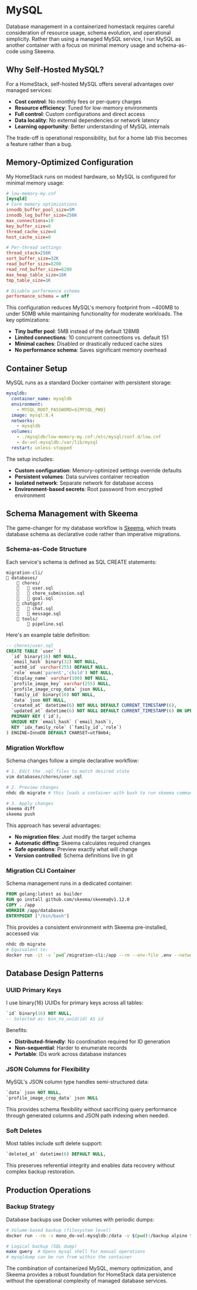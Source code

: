 # MySQL

Database management in a containerized homestack requires careful consideration of resource usage, schema evolution, and operational simplicity. Rather than using a managed MySQL service, I run MySQL as another container with a focus on minimal memory usage and schema-as-code using Skeema.

## Why Self-Hosted MySQL?

For a HomeStack, self-hosted MySQL offers several advantages over managed services:

- **Cost control**: No monthly fees or per-query charges
- **Resource efficiency**: Tuned for low-memory environments
- **Full control**: Custom configurations and direct access
- **Data locality**: No external dependencies or network latency
- **Learning opportunity**: Better understanding of MySQL internals

The trade-off is operational responsibility, but for a home lab this becomes a feature rather than a bug.

## Memory-Optimized Configuration

My HomeStack runs on modest hardware, so MySQL is configured for minimal memory usage:

```ini
# low-memory-my.cnf
[mysqld]
# Core memory optimizations
innodb_buffer_pool_size=5M
innodb_log_buffer_size=256K
max_connections=10
key_buffer_size=8
thread_cache_size=0
host_cache_size=0

# Per-thread settings
thread_stack=256K
sort_buffer_size=32K
read_buffer_size=8200
read_rnd_buffer_size=8200
max_heap_table_size=16K
tmp_table_size=1K

# Disable performance schema
performance_schema = off
```

This configuration reduces MySQL's memory footprint from ~400MB to under 50MB while maintaining functionality for moderate workloads. The key optimizations:

- **Tiny buffer pool**: 5MB instead of the default 128MB
- **Limited connections**: 10 concurrent connections vs. default 151
- **Minimal caches**: Disabled or drastically reduced cache sizes
- **No performance schema**: Saves significant memory overhead

## Container Setup

MySQL runs as a standard Docker container with persistent storage:

```yaml
mysqldb:
  container_name: mysqldb
  environment:
    - MYSQL_ROOT_PASSWORD=${MYSQL_PWD}
  image: mysql:8.4
  networks:
    - mysqldb
  volumes:
    - ./mysqldb/low-memory-my.cnf:/etc/mysql/conf.d/low.cnf
    - do-vol-mysqldb:/var/lib/mysql
  restart: unless-stopped
```

The setup includes:

- **Custom configuration**: Memory-optimized settings override defaults
- **Persistent volumes**: Data survives container recreation
- **Isolated network**: Separate network for database access
- **Environment-based secrets**: Root password from encrypted environment

## Schema Management with Skeema

The game-changer for my database workflow is [Skeema](https://www.skeema.io/), which treats database schema as declarative code rather than imperative migrations.

### Schema-as-Code Structure

Each service's schema is defined as SQL CREATE statements:

```
migration-cli/
   databases/
       chores/
          user.sql
          chore_submission.sql
          goal.sql
       chatgpt/
          chat.sql
          message.sql
       tools/
           pipeline.sql
```

Here's an example table definition:

```sql
-- chores/user.sql
CREATE TABLE `user` (
  `id` binary(16) NOT NULL,
  `email_hash` binary(32) NOT NULL,
  `auth0_id` varchar(255) DEFAULT NULL,
  `role` enum('parent','child') NOT NULL,
  `display_name` varchar(100) NOT NULL,
  `profile_image_key` varchar(255) NULL,
  `profile_image_crop_data` json NULL,
  `family_id` binary(16) NOT NULL,
  `data` json NOT NULL,
  `created_at` datetime(6) NOT NULL DEFAULT CURRENT_TIMESTAMP(6),
  `updated_at` datetime(6) NOT NULL DEFAULT CURRENT_TIMESTAMP(6) ON UPDATE CURRENT_TIMESTAMP(6),
  PRIMARY KEY (`id`),
  UNIQUE KEY `email_hash` (`email_hash`),
  KEY `idx_family_role` (`family_id`,`role`)
) ENGINE=InnoDB DEFAULT CHARSET=utf8mb4;
```

### Migration Workflow

Schema changes follow a simple declarative workflow:

```bash
# 1. Edit the .sql files to match desired state
vim databases/chores/user.sql

# 2. Preview changes
nhdc db migrate # this loads a container with bash to run skeema commands

# 3. Apply changes
skeema diff
skeema push
```

This approach has several advantages:

- **No migration files**: Just modify the target schema
- **Automatic diffing**: Skeema calculates required changes
- **Safe operations**: Preview exactly what will change
- **Version controlled**: Schema definitions live in git

### Migration CLI Container

Schema management runs in a dedicated container:

```dockerfile
FROM golang:latest as builder
RUN go install github.com/skeema/skeema@v1.12.0
COPY . /app
WORKDIR /app/databases
ENTRYPOINT ["/bin/bash"]
```

This provides a consistent environment with Skeema pre-installed, accessed via:

```bash
nhdc db migrate
# Equivalent to:
docker run -it -v `pwd`/migration-cli:/app --rm --env-file .env --network=mono_mysqldb migration-cli
```

## Database Design Patterns

### UUID Primary Keys

I use binary(16) UUIDs for primary keys across all tables:

```sql
`id` binary(16) NOT NULL,
-- Selected as: bin_to_uuid(id) AS id
```

Benefits:

- **Distributed-friendly**: No coordination required for ID generation
- **Non-sequential**: Harder to enumerate records
- **Portable**: IDs work across database instances

### JSON Columns for Flexibility

MySQL's JSON column type handles semi-structured data:

```sql
`data` json NOT NULL,
`profile_image_crop_data` json NULL
```

This provides schema flexibility without sacrificing query performance through generated columns and JSON path indexing when needed.

### Soft Deletes

Most tables include soft delete support:

```sql
`deleted_at` datetime(6) DEFAULT NULL,
```

This preserves referential integrity and enables data recovery without complex backup restoration.

## Production Operations

### Backup Strategy

Database backups use Docker volumes with periodic dumps:

```bash
# Volume-based backup (filesystem level)
docker run --rm -v mono_do-vol-mysqldb:/data -v $(pwd):/backup alpine tar czf /backup/mysql-backup.tar.gz /data

# Logical backup (SQL dump)
make query  # Opens mysql shell for manual operations
# mysqldump can be run from within the container
```

The combination of containerized MySQL, memory optimization, and Skeema provides a robust foundation for HomeStack data persistence without the operational complexity of managed database services.

